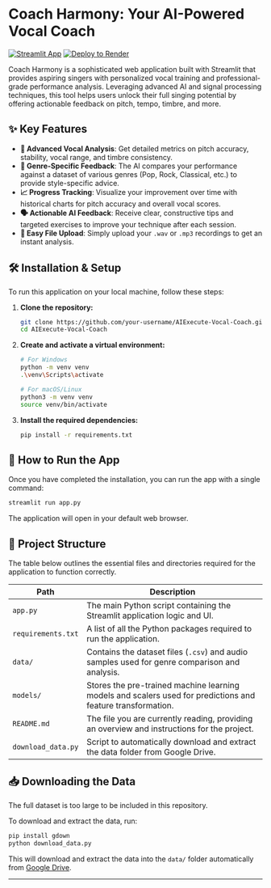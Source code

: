 # Coach Harmony: Your AI-Powered Vocal Coach

[![Streamlit App](https://static.streamlit.io/badges/streamlit_badge_black_white.svg)](https://coach-harmony.streamlit.app/)
[![Deploy to Render](https://render.com/images/deploy-to-render-button.svg)](https://vocal-coach-app.onrender.com/)

Coach Harmony is a sophisticated web application built with Streamlit that provides aspiring singers with personalized vocal training and professional-grade performance analysis. Leveraging advanced AI and signal processing techniques, this tool helps users unlock their full singing potential by offering actionable feedback on pitch, tempo, timbre, and more.

## ✨ Key Features

- **🎤 Advanced Vocal Analysis**: Get detailed metrics on pitch accuracy, stability, vocal range, and timbre consistency.
- **🎼 Genre-Specific Feedback**: The AI compares your performance against a dataset of various genres (Pop, Rock, Classical, etc.) to provide style-specific advice.
- **📈 Progress Tracking**: Visualize your improvement over time with historical charts for pitch accuracy and overall vocal scores.
- **🗣️ Actionable AI Feedback**: Receive clear, constructive tips and targeted exercises to improve your technique after each session.
- **📁 Easy File Upload**: Simply upload your `.wav` or `.mp3` recordings to get an instant analysis.

## 🛠️ Installation & Setup

To run this application on your local machine, follow these steps:

1.  **Clone the repository:**
    ```bash
    git clone https://github.com/your-username/AIExecute-Vocal-Coach.git
    cd AIExecute-Vocal-Coach
    ```

2.  **Create and activate a virtual environment:**
    ```bash
    # For Windows
    python -m venv venv
    .\venv\Scripts\activate

    # For macOS/Linux
    python3 -m venv venv
    source venv/bin/activate
    ```

3.  **Install the required dependencies:**
    ```bash
    pip install -r requirements.txt
    ```

## 🚀 How to Run the App

Once you have completed the installation, you can run the app with a single command:

```bash
streamlit run app.py
```

The application will open in your default web browser.

## 📂 Project Structure

The table below outlines the essential files and directories required for the application to function correctly.

| Path               | Description                                                                                              |
| ------------------ | -------------------------------------------------------------------------------------------------------- |
| `app.py`           | The main Python script containing the Streamlit application logic and UI.                                |
| `requirements.txt` | A list of all the Python packages required to run the application.                                       |
| `data/`            | Contains the dataset files (`.csv`) and audio samples used for genre comparison and analysis.              |
| `models/`          | Stores the pre-trained machine learning models and scalers used for predictions and feature transformation.|
| `README.md`        | The file you are currently reading, providing an overview and instructions for the project.              |
| `download_data.py` | Script to automatically download and extract the data folder from Google Drive.                          |

## 📥 Downloading the Data

The full dataset is too large to be included in this repository.

To download and extract the data, run:

```bash
pip install gdown
python download_data.py
```

This will download and extract the data into the `data/` folder automatically from [Google Drive](https://drive.google.com/file/d/1Xb9q79ZbSVSKErvazg7BQEKXvuiYTzJ-/view?usp=drive_link).

---

